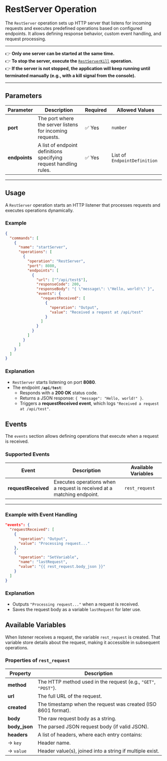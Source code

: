 # RestServer Operation

The `RestServer` operation sets up HTTP server that listens for incoming requests and executes predefined operations based on configured endpoints. It allows defining response behavior, custom event handling, and request processing.

---

👉 **Only one server can be started at the same time.**  
👉 **To stop the server, execute the** [`RestServerKill`](operation-restserverkill.md) **operation.**  
👉 **If the server is not stopped, the application will keep running until terminated manually (e.g., with a kill signal from the console).**

---

## Parameters

| Parameter   | Description                                                      | Required | Allowed Values                    |
|------------|------------------------------------------------------------------|----------|----------------------------------|
| **port**   | The port where the server listens for incoming requests.         | ✅ Yes   | `number`                         |
| **endpoints** | A list of endpoint definitions specifying request handling rules. | ✅ Yes   | List of `EndpointDefinition` |

---

## Usage

A `RestServer` operation starts an HTTP listener that processes requests and executes operations dynamically.

### **Example**
```json
{
  "commands": [
    {
      "name": "startServer",
      "operations": [
        {
          "operation": "RestServer",
          "port": 8080,
          "endpoints": [
            {
              "url": ["^/api/test$"],
              "responseCode": 200,
              "responseBody": "{ \"message\": \"Hello, world!\" }",
              "events": {
                "requestReceived": [
                  {
                    "operation": "Output",
                    "value": "Received a request at /api/test"
                  }
                ]
              }
            }
          ]
        }
      ]
    }
  ]
}
```

### Explanation
- `RestServer` starts listening on port **8080**.
- The endpoint **`/api/test`**:
    - Responds with a **200 OK** status code.
    - Returns a JSON response: `{ "message": "Hello, world!" }`.
    - Triggers a **requestReceived event**, which logs `"Received a request at /api/test"`.

## Events

The `events` section allows defining operations that execute when a request is received.

### **Supported Events**
| Event             | Description                                    | Available Variables |
|------------------|--------------------------------|------------------|
| **requestReceived** | Executes operations when a request is received at a matching endpoint. | `rest_request` |

---

### Example with Event Handling
```json
"events": {
  "requestReceived": [
    {
      "operation": "Output",
      "value": "Processing request..."
    },
    {
      "operation": "SetVariable",
      "name": "lastRequest",
      "value": "{{ rest_request.body_json }}"
    }
  ]
}
```
### Explanation
- Outputs `"Processing request..."` when a request is received.
- Saves the request body as a variable `lastRequest` for later use.

## Available Variables

When listener receives a request, the variable `rest_request` is created. That variable store details about the request, making it accessible in subsequent operations.

### Properties of `rest_request`
| Property | Description |
|----------|-------------|
| **method** | The HTTP method used in the request (e.g., `"GET"`, `"POST"`). |
| **url** | The full URL of the request. |
| **created** | The timestamp when the request was created (ISO 8601 format). |
| **body** | The raw request body as a string. |
| **body_json** | The parsed JSON request body (if valid JSON). |
| **headers** | A list of headers, where each entry contains: |
| → `key` | Header name. |
| → `value` | Header value(s), joined into a string if multiple exist. |
